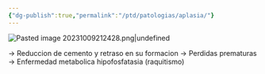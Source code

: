 ```yaml
---
{"dg-publish":true,"permalink":"/ptd/patologias/aplasia/"}
---
```


![Pasted image 20231009212428.png|undefined](/img/user/PTD/M%C3%A9dias/Pasted%20image%2020231009212428.png)

→ Reduccion de cemento y retraso en su formacion
→ Perdidas prematuras
→ Enfermedad metabolica hipofosfatasia (raquitismo)